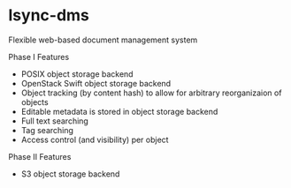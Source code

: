 # lsync-dms
Flexible web-based document management system

Phase I Features
* POSIX object storage backend
* OpenStack Swift object storage backend
* Object tracking (by content hash) to allow for arbitrary reorganizaion of objects
* Editable metadata is stored in object storage backend
* Full text searching
* Tag searching
* Access control (and visibility) per object

Phase II Features
* S3 object storage backend

